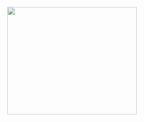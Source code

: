<p align="center">
  <img width=300 height=250 src="![kirby](https://github.com/user-attachments/assets/f4cd2aac-de36-4793-8897-706a2c75cfd5)" />
</p>
